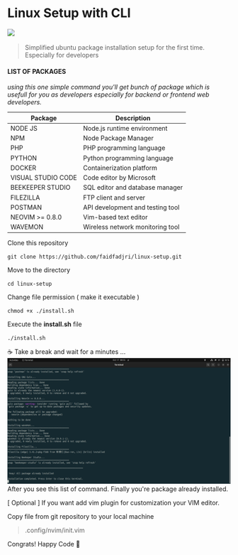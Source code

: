 # Linux Setup with CLI

![](https://www.debugpoint.com/wp-content/uploads/2023/03/Ubuntu-23.04-Lunar-Lobster-Desktop.jpg)

> Simplified ubuntu package installation setup for the first time. Especially for developers

#### **LIST OF PACKAGES**

_using this one simple command you'll get bunch of package which is usefull for you as developers especially for backend or frontend web developers._

| Package            | Description                      |
| ------------------ | -------------------------------- |
| NODE JS            | Node.js runtime environment      |
| NPM                | Node Package Manager             |
| PHP                | PHP programming language         |
| PYTHON             | Python programming language      |
| DOCKER             | Containerization platform        |
| VISUAL STUDIO CODE | Code editor by Microsoft         |
| BEEKEEPER STUDIO   | SQL editor and database manager  |
| FILEZILLA          | FTP client and server            |
| POSTMAN            | API development and testing tool |
| NEOVIM >= 0.8.0    | Vim-based text editor            |
| WAVEMON            | Wireless network monitoring tool |

Clone this repository

```
git clone https://github.com/faidfadjri/linux-setup.git
```

Move to the directory

```
cd linux-setup
```

Change file permission ( make it executable )

```
chmod +x ./install.sh
```

Execute the **install.sh** file

```
./install.sh
```

☕ Take a break and wait for a minutes ...
<br>
![](assets/images/setup.png)
<br>
After you see this list of command. Finally you're package already installed.

[ Optional ] If you want add vim plugin for customization your VIM editor.

Copy file from git repository to your local machine

> .config/nvim/init.vim

Congrats! Happy Code 🥳
